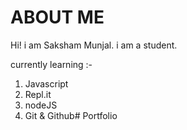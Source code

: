# ABOUT ME

Hi! i am Saksham Munjal.
i am a student.

currently learning :-

1. Javascript
1. Repl.it
1. nodeJS
1. Git & Github# Portfolio
